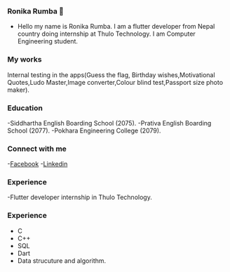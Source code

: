 ### Ronika Rumba 👋
- Hello my name is Ronika Rumba. I am  a flutter developer from Nepal country doing internship at Thulo Technology. I am Computer Engineering student.
 ### My works
Internal testing in the apps(Guess the flag, Birthday wishes,Motivational Quotes,Ludo Master,Image converter,Colour blind test,Passport size photo maker).
 ### Education 
 -Siddhartha English Boarding School (2075).
 -Prativa English Boarding School (2077).
 -Pokhara Engineering College (2079).
 ### Connect with me
 -[Facebook](https://www.facebook.com/ronica.tamang.7)
 -[Linkedin](https://www.linkedin.com/in/ronika-rumba-2a12922a4/)
### Experience 
-Flutter developer internship in Thulo Technology.
### Experience
- C
- C++
- SQL
- Dart
- Data strucuture and algorithm.
